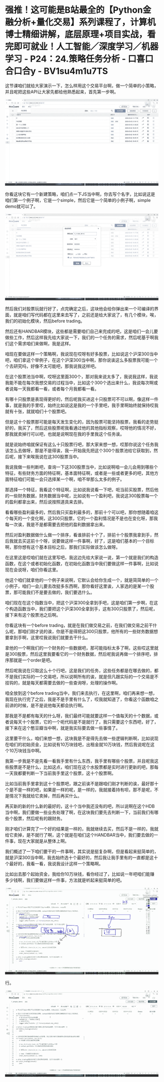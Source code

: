 # 强推！这可能是B站最全的【Python金融分析+量化交易】系列课程了，计算机博士精细讲解，底层原理+项目实战，看完即可就业！人工智能／深度学习／机器学习 - P24：24.策略任务分析 - 口喜口合口合y - BV1su4m1u7TS

这节课咱们就给大家演示一下，怎么样用这个交易平台啊，做一个简单的小策略，并且呢把这些API让大家先都给他熟悉起来，首先第一步啊。



![](img/db7c921c868edde0a60c01a579f7edd9_1.png)

你看这块它有一个新建策略，咱们点一下JS当中啊，你去写个名字，比如说这是咱们第一个例子啊，它是一个simple，然后它是一个简单的小例子啊，simple demo就可以了。



![](img/db7c921c868edde0a60c01a579f7edd9_3.png)

然后我们对股票玩就行好了，点完确定之后，这块他会给你弹出来一个可编译的界面，就是咱们写代码都在这里来去写了，之前还是给大家说了，有几个模块，唉，我们的初始化模块，然后before trading。

然后还有HANDBAR模块，这些都是需要咱们自己来完成的吧，这是咱们一会儿要做些工作，然后这样我先给大家说一下，我们的一个任务的需求，然后呢基于啊我们这个需求咱们来做啊，我是这样。

咱现在要做这样一个策略啊，我说现在哎呀有好多股票，比如说这个沪深300当中吧，咱们拿这个举例子，在这个沪深300当中啊，那你说诶这么多股票我可能一个个去研究吗，好像不太可能吧，那我说我这样吧。

在这个股票池当中啊，哎呀这里面300个，那对我来说太多了，我说我这样，我说我能不能在每次我想交易的过程当中，比如这个300个选出来什么，我说每次啊或者说每一天我都看一看，或者每个月我都看一看。

有哪十只股票是表现得更好的，然后呢我买进这十只股票可不可以啊，像这样一件事，就是我的手里哎，始终比如说这是我的一个手里吧，我手里啊始终就保持哎我就有十张，就就咱们十个股票吧。

但是这十个股票那可能是每天发生变化的，因为股票可能坚持股票，我看的走势挺好的，我买了，然后这些股票呢我看通过他的其他指标观察，哎呀他的情况不好，那我就卖掉行可以吧，也就是说啊现在我的手里我这个任务诶。

就是说始终咱就保证有这么十只股票行吧，那大家来想一想，哎那你说这个任务我该怎么去做呀，那是不是得诶，我一开始我先把这个300个股票池给它获取到，然后呢，接下来唉我说在这300股票当中。

我说我做一些判断吧，查询一下这300股票当中，比如说啊咱一会儿会用到哪些个特征，有些财务方面的特征啊，基本面特征啊，或者是一些或者更多的吧，其他方面特征咱们可能一会只选择某一个啊，咱不举那么太多的例子。

那选择一个特征，我看这个特征啊，比如说我说看一下吧，呃当前买股票，然后他的一些财务数据，财务数据当中呢，比如说有一个盈利吧，我说这300股票每一个的盈利都拿出来，然后说按照道具来去排。

看看哪些盈利最多的，然后我只买盈利最多的，那前十个可以吧，那你想随着咱这个每天的一个变化啊，这300只股票，它的一个盈利情况是不是也在变化呀，那我每一次诶，我是不是都需要去把他的盈利数据拿出来。

然后对盈利数据做什么做一个排序，看谁排前十个了，排前十个股票我拿到手，然后我就去买这前十个呀，说要做这样一件事啊，好了，这是咱们基本的一个目标啊，那你想有这个基本目标之后，那我们实际做该怎么做呀。

在这里这是哎咱们就在这里写吧，我这边先给大家说一说，第一个就是我们的构造函数，在这个或者初始化函数，在初始化函数当中我们要做这样一件事啊，比如说现在会说呀，咱们你看这里。

他这个咱们就拿他的一个例子来说啊，它默认会给你生成一个，就是简简单的一个小例子，咱们一会儿要去改挺多东西啊，那你看好这里诶，人家选的是某一个股票，那可能我们不是要去做的，我们要选什么。

咱们现在在这个指数当中，把这个沪深300全拿到手吧，这是咱们第一步啊，在这个构造函数当中，我们要把这个沪深300全拿到手，这有300只股票了，然后呢，接下来有这个股票池之后啊。

你看这块有一个before trading，就是在我们做交易之前，在我们做交易之前干什么呢，那咱们刚才说的诶，你是不是得把这300只股票，他所有的一些财务数据想要拿到手啊，这里哎我说我们就要去干什么。

拿他的一个啊我们的一个财务的一些数据吧，那可能指标太多了啊，这些哎这里就是300股票，然后这里我要看它的一个财务数据，然后呢我说再做一个排序吧，排序那就是一个order是吧。

然后呢我说在只取这么十个行吧，这是我们的任务，这些任务都是在哪去做的，都不是我们实际的一个交易吧，所以说啊所有的诶，就是但凡跟实际的一个交易是不挂钩的，就是每天都需要去做的一些查询呀，处理的操作啊。

咱全放到这个before trading当中，我们来去执行，在这里啊，咱们再来想一想，我现在执行完了之后，我是不是手里有什么了，哎我就知道了，你看这个函数咱之前讲的时候，是不是说他每天都会执行啊。

那我是不是都有每天的什么呀，我们最终可能就要这样一个值每天的十个数据，或者说每天十个股票，它的一个呃代码是不是就行了，我只需要这个东西吧，好了，接下来在这个憨豆瓣当中啊，就是我实际要去做一些事情了。

这里要干什么，咱们来想一想，这块我是不是得先去做一些逻辑判断啊，比如说现在咱们的初始资金，比如说有10万块钱吧，出租金就10万块钱，然后我说呢在这个10万块钱当中啊。

我第一步我是不是先看一看我手里有什么东西，我手里有哪些个股票，并且呢我这些股票是不是什么，比如这点，咱们现在这个水股票都是实时进行更新的吧，那每一天我都要判断一下当前我手里这个股票，这十个股票啊。

比如当前我手里拿到这十个股票吧，跟之前诶不是跟咱们刚才判断的诶，最好那十个是不是一样的吧，如果是一样的呢，是一样的，我就接着持有呗，那不是呢，不是情况下我就给它卖掉，然后再买什么。

再买新的新的什么新的最好的，这十个当中我还没有的吧，所以说啊在这个HDB当中啊，我们要做一些业务处理了啊，在这块我们要先去判断一下，当前我们有哪些个股票，然后呢有的跟财务。

刚才咱们计算完了一个好的结果是一样的，我就继续去买，然后不是一样的，我就给它卖掉，是不就行了啊，这个就是在咱们这个HANDBAR当中，我们要去做的一件事，现在大家就是从整体上啊。

我们概述了一下咱们要干的一件事啊，其实说是挺复杂啊，但是看起来挺简单的，就是沪深300当中啊，我去始终选十个最好的，然后我让我手里有的一直都是这十个最好的，我看一看，我说我设计这样一个策略啊。

比如出去那个起始资金，我给你10万块钱，看你经过了，比如说一年吧咱们能赚多少钱啊，我们要做这样一件事，方法就是听起来挺简单的吧。



![](img/db7c921c868edde0a60c01a579f7edd9_5.png)

行。

![](img/db7c921c868edde0a60c01a579f7edd9_7.png)